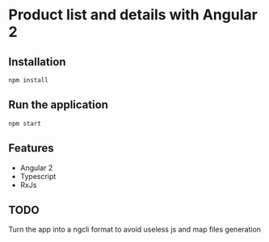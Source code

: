 # Product list and details with Angular 2

## Installation
	
	npm install
	
## Run the application

	npm start
	
## Features

- Angular 2
- Typescript
- RxJs

## TODO

Turn the app into a ngcli format to avoid useless js and map files generation
